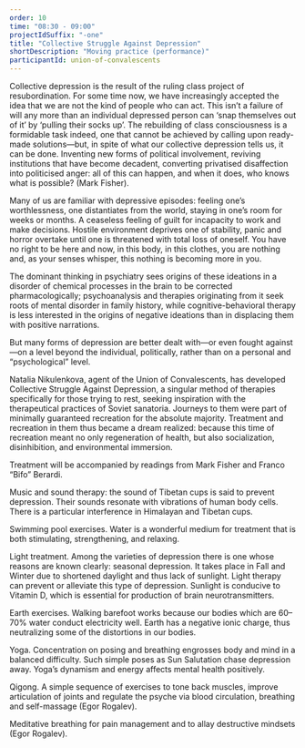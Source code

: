 ```yaml
---
order: 10
time: "08:30 - 09:00"
projectIdSuffix: "-one"
title: "Collective Struggle Against Depression"
shortDescription: "Moving practice (performance)"
participantId: union-of-convalescents
---
```


Collective depression is the result of the ruling class project of resubordination. For some time now, we have increasingly accepted the idea that we are not the kind of people who can act. This isn’t a failure of will any more than an individual depressed person can ‘snap themselves out of it’ by ‘pulling their socks up’. The rebuilding of class consciousness is a formidable task indeed, one that cannot be achieved by calling upon ready-made solutions—but, in spite of what our collective depression tells us, it can be done. Inventing new forms of political involvement, reviving institutions that have become decadent, converting privatised disaffection into politicised anger: all of this can happen, and when it does, who knows what is possible? (Mark Fisher).

Many of us are familiar with depressive episodes: feeling one’s worthlessness, one distantiates from the world, staying in one’s room for weeks or months. A ceaseless feeling of guilt for incapacity to work and make decisions. Hostile environment deprives one of stability, panic and horror overtake until one is threatened with total loss of oneself. You have no right to be here and now, in this body, in this clothes, you are nothing and, as your senses whisper, this nothing is becoming more in you.

The dominant thinking in psychiatry sees origins of these ideations in a disorder of chemical processes in the brain to be corrected pharmacologically; psychoanalysis and therapies originating from it seek roots of mental disorder in family history, while cognitive-behavioral therapy is less interested in the origins of negative ideations than in displacing them with positive narrations.

But many forms of depression are better dealt with—or even fought against—on a level beyond the individual, politically, rather than on a personal and “psychological” level.

Natalia Nikulenkova, agent of the Union of Convalescents, has developed Collective Struggle Against Depression, a singular method of therapies specifically for those trying to rest, seeking inspiration with the therapeutical practices of Soviet sanatoria. Journeys to them were part of minimally guaranteed recreation for the absolute majority. Treatment and recreation in them thus became a dream realized: because this time of recreation meant no only regeneration of health, but also socialization, disinhibition, and environmental immersion.

Treatment will be accompanied by readings from Mark Fisher and Franco “Bifo” Berardi.

Music and sound therapy: the sound of Tibetan cups is said to prevent depression. Their sounds resonate with vibrations of human body cells. There is a particular interference in Himalayan and Tibetan cups.

Swimming pool exercises. Water is a wonderful medium for treatment that is both stimulating, strengthening, and relaxing.

Light treatment. Among the varieties of depression there  is one whose reasons are known clearly: seasonal depression. It takes place in Fall and Winter due to shortened daylight and thus lack of sunlight. Light therapy can prevent or alleviate this type of depression. Sunlight is conducive to Vitamin D, which is essential for production of brain neurotransmitters.

Earth exercises. Walking barefoot works because our bodies which are 60–70% water conduct electricity well. Earth has a negative ionic charge, thus neutralizing some of the distortions in our bodies.

Yoga. Concentration on posing and breathing engrosses body and mind in a balanced difficulty. Such simple poses as Sun Salutation chase depression away. Yoga’s dynamism and energy affects mental health positively.

Qigong. A simple sequence of exercises to tone back muscles, improve articulation of joints and regulate the psyche via blood circulation, breathing and self-massage (Egor Rogalev).

Meditative breathing for pain management and to allay destructive mindsets (Egor Rogalev).
